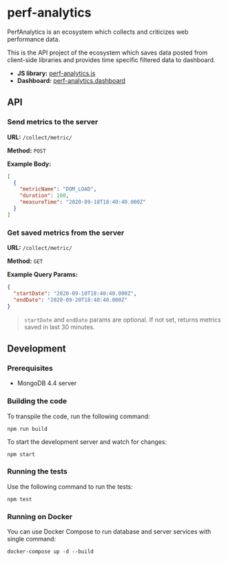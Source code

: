 # perf-analytics

PerfAnalytics is an ecosystem which collects and
criticizes web performance data.

This is the API project of the ecosystem which saves
data posted from client-side libraries and provides
time specific filtered data to dashboard.

- **JS library:** [perf-analytics.js](https://github.com/OnurCem/perf-analytics.js)
- **Dashboard:** [perf-analytics.dashboard](https://github.com/OnurCem/perf-analytics.dashboard)

## API

### Send metrics to the server

**URL:** `/collect/metric/`

**Method:** `POST`

**Example Body:**

```json
[
  {
    "metricName": "DOM_LOAD",
    "duration": 100,
    "measureTime": "2020-09-18T18:40:40.000Z"
  }
]
```

### Get saved metrics from the server

**URL:** `/collect/metric/`

**Method:** `GET`

**Example Query Params:**

```json
{
  "startDate": "2020-09-10T18:40:40.000Z",
  "endDate": "2020-09-20T18:40:40.000Z"
}
```

> `startDate` and `endDate` params are optional. If not set,
> returns metrics saved in last 30 minutes.

## Development

### Prerequisites

- MongoDB 4.4 server

### Building the code

To transpile the code, run the following command:

```shell script
npm run build
```

To start the development server and watch for changes:

```shell script
npm start
```

### Running the tests

Use the following command to run the tests:

```shell script
npm test
```

### Running on Docker

You can use Docker Compose to run database and server services
with single command:

```shell script
docker-compose up -d --build
```
